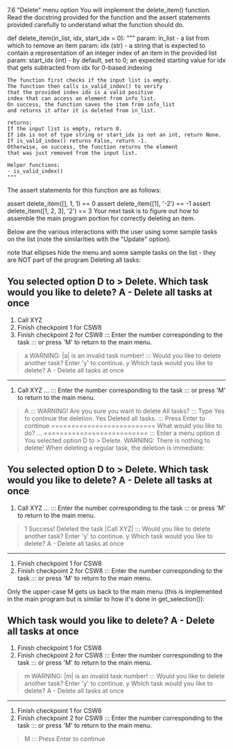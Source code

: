 7.6 "Delete" menu option
You will implement the delete_item() function. Read the docstring provided for the function and the assert statements provided carefully to understand what the function should do.

def delete_item(in_list, idx, start_idx = 0):
    """
    param: in_list - a list from which to remove an item
    param: idx (str) - a string that is expected to
            contain a representation of an integer index
            of an item in the provided list
    param: start_idx (int) - by default, set to 0;
            an expected starting value for idx that
            gets subtracted from idx for 0-based indexing

    The function first checks if the input list is empty.
    The function then calls is_valid_index() to verify
    that the provided index idx is a valid positive
    index that can access an element from info_list.
    On success, the function saves the item from info_list
    and returns it after it is deleted from in_list.

    returns:
    If the input list is empty, return 0.
    If idx is not of type string or start_idx is not an int, return None.
    If is_valid_index() returns False, return -1.
    Otherwise, on success, the function returns the element
    that was just removed from the input list.

    Helper functions:
    - is_valid_index()
    """
The assert statements for this function are as follows:

assert delete_item([], 1, 1) == 0
assert delete_item([1], '-2') == -1
assert delete_item([1, 2, 3], '2') == 3
Your next task is to figure out how to assemble the main program portion for correctly deleting an item.

Below are the various interactions with the user using some sample tasks on the list (note the similarities with the "Update" option).

note that ellipses hide the menu and some sample tasks on the list - they are NOT part of the program
Deleting all tasks:

You selected option D to > Delete.
Which task would you like to delete?
A - Delete all tasks at once
------------------------------------------
1. Call XYZ
2. Finish checkpoint 1 for CSW8
3. Finish checkpoint 2 for CSW8
::: Enter the number corresponding to the task
::: or press 'M' to return to the main menu.
> a
WARNING: |a| is an invalid task number!
::: Would you like to delete another task? Enter 'y' to continue.
> y
Which task would you like to delete?
A - Delete all tasks at once
------------------------------------------
1. Call XYZ
...
::: Enter the number corresponding to the task
::: or press 'M' to return to the main menu.
> A
::: WARNING! Are you sure you want to delete All tasks?
::: Type Yes to continue the deletion.
> Yes
Deleted all tasks.
::: Press Enter to continue
==========================
What would you like to do?
...
==========================
::: Enter a menu option
> d
You selected option D to > Delete.
WARNING: There is nothing to delete!
When deleting a regular task, the deletion is immediate:

You selected option D to > Delete.
Which task would you like to delete?
A - Delete all tasks at once
------------------------------------------
1. Call XYZ
...
::: Enter the number corresponding to the task
::: or press 'M' to return to the main menu.
> 1
Success!
Deleted the task |Call XYZ|
::: Would you like to delete another task? Enter 'y' to continue.
> y
Which task would you like to delete?
A - Delete all tasks at once
------------------------------------------
1. Finish checkpoint 1 for CSW8
2. Finish checkpoint 2 for CSW8
::: Enter the number corresponding to the task
::: or press 'M' to return to the main menu.
>
Only the upper-case M gets us back to the main menu (this is implemented in the main program but is similar to how it's done in get_selection()):

Which task would you like to delete?
A - Delete all tasks at once
------------------------------------------
1. Finish checkpoint 1 for CSW8
2. Finish checkpoint 2 for CSW8
::: Enter the number corresponding to the task
::: or press 'M' to return to the main menu.
> m
WARNING: |m| is an invalid task number!
::: Would you like to delete another task? Enter 'y' to continue.
> y
Which task would you like to delete?
A - Delete all tasks at once
------------------------------------------
1. Finish checkpoint 1 for CSW8
2. Finish checkpoint 2 for CSW8
::: Enter the number corresponding to the task
::: or press 'M' to return to the main menu.
> M
::: Press Enter to continue